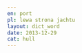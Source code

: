 ```yaml
---
en: port
pl: lewa strona jachtu
layout: dict_word
date: 2013-12-29
cat: hull
---
```


<!-- TODO: opis -->

